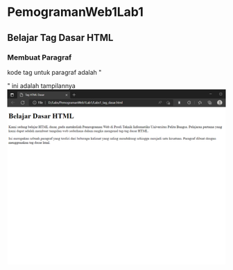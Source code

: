 # PemogramanWeb1Lab1
## Belajar Tag Dasar HTML

### Membuat Paragraf
kode tag untuk paragraf adalah "<p>"
ini adalah tampilannya
![Gambar 1](Screenshoot/ss1.png)